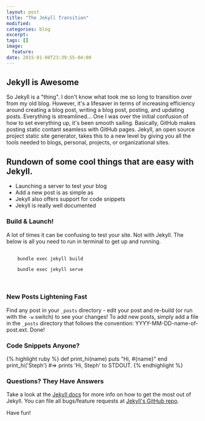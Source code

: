 ```yaml
---
layout: post
title: "The Jekyll Transition"
modified:
categories: blog
excerpt:
tags: []
image:
  feature:
date: 2015-01-08T23:39:55-04:00
---
```


## Jekyll is Awesome

So Jekyll is a "thing". I don't know what took me so long to transition over from my old blog.
However, it's a lifesaver in terms of increasing efficiency around creating a blog post, writing a blog post, posting, and updating posts. Everything is streamlined... One I was over the initial confusion of how to set everything up, it's been smooth sailing. Basically, GitHub makes posting static contant seamless with GitHub pages. Jekyll, an open source project static site generator, takes this to a new level by giving you all the tools needed to blogs, personal, projects, or organizational sites. 

## Rundown of some cool things that are easy with Jekyll.

* Launching a server to test your blog
* Add a new post is as simple as
* Jekyll also offers support for code snippets
* Jekyll is really well documented

### Build & Launch! 

A lot of times it can be confusing to test your site. Not with Jekyll. The below is all you need to run in terminal to get up and running. 

<div class="highlight"> 
  <pre>
    <code class="language-text" data-lang="text"> 
    bundle exec jekyll build <br>
    bundle exec jekyll serve
    </code> 
  </pre>
</div>

### New Posts Lightening Fast

Find any post in your `_posts` directory - edit your post and re-build (or run with the `-w` switch) to see your changes!
To add new posts, simply add a file in the `_posts` directory that follows the convention: YYYY-MM-DD-name-of-post.ext. Done! 

### Code Snippets Anyone?

{% highlight ruby %}
def print_hi(name)
  puts "Hi, #{name}"
end
print_hi('Steph')
#=> prints 'Hi, Steph' to STDOUT.
{% endhighlight %}

### Questions? They Have Answers

Take a look at the [Jekyll docs][jekyll] for more info on how to get the most out of Jekyll. You can file all bugs/feature requests at [Jekyll's GitHub repo][jekyll-gh].

[jekyll-gh]: https://github.com/jekyll/jekyll
[jekyll]:    http://jekyllrb.com

Have fun! 

